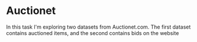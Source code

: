 # Auctionet
In this task I'm exploring two datasets from Auctionet.com. The first dataset contains auctioned items, and the second contains bids on the website
